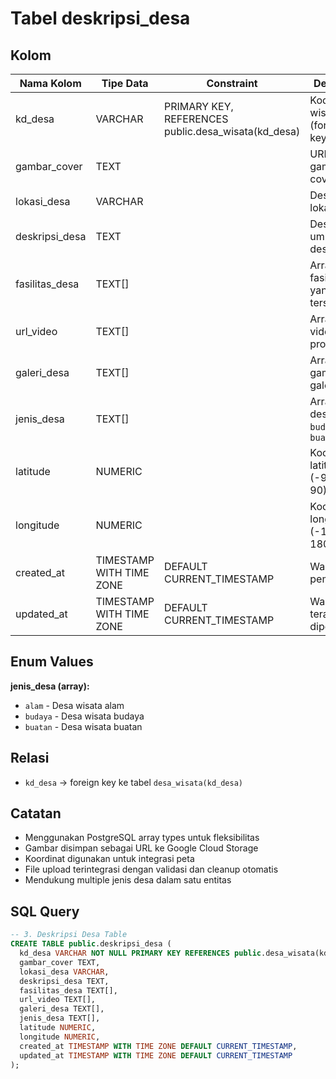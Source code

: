 # Tabel deskripsi_desa

## Kolom

| Nama Kolom     | Tipe Data                | Constraint                                          | Deskripsi                                    |
| -------------- | ------------------------ | --------------------------------------------------- | -------------------------------------------- |
| kd_desa        | VARCHAR                  | PRIMARY KEY, REFERENCES public.desa_wisata(kd_desa) | Kode desa wisata (foreign key)               |
| gambar_cover   | TEXT                     |                                                     | URL gambar cover desa                        |
| lokasi_desa    | VARCHAR                  |                                                     | Deskripsi lokasi desa                        |
| deskripsi_desa | TEXT                     |                                                     | Deskripsi umum desa                          |
| fasilitas_desa | TEXT[]                   |                                                     | Array fasilitas yang tersedia                |
| url_video      | TEXT[]                   |                                                     | Array URL video promosi                      |
| galeri_desa    | TEXT[]                   |                                                     | Array URL gambar galeri                      |
| jenis_desa     | TEXT[]                   |                                                     | Array jenis desa: `alam`, `budaya`, `buatan` |
| latitude       | NUMERIC                  |                                                     | Koordinat latitude (-90 to 90)               |
| longitude      | NUMERIC                  |                                                     | Koordinat longitude (-180 to 180)            |
| created_at     | TIMESTAMP WITH TIME ZONE | DEFAULT CURRENT_TIMESTAMP                           | Waktu pembuatan                              |
| updated_at     | TIMESTAMP WITH TIME ZONE | DEFAULT CURRENT_TIMESTAMP                           | Waktu terakhir diperbarui                    |

## Enum Values

**jenis_desa (array):**

- `alam` - Desa wisata alam
- `budaya` - Desa wisata budaya
- `buatan` - Desa wisata buatan

## Relasi

- `kd_desa` → foreign key ke tabel `desa_wisata(kd_desa)`

## Catatan

- Menggunakan PostgreSQL array types untuk fleksibilitas
- Gambar disimpan sebagai URL ke Google Cloud Storage
- Koordinat digunakan untuk integrasi peta
- File upload terintegrasi dengan validasi dan cleanup otomatis
- Mendukung multiple jenis desa dalam satu entitas

## SQL Query

```sql
-- 3. Deskripsi Desa Table
CREATE TABLE public.deskripsi_desa (
  kd_desa VARCHAR NOT NULL PRIMARY KEY REFERENCES public.desa_wisata(kd_desa),
  gambar_cover TEXT,
  lokasi_desa VARCHAR,
  deskripsi_desa TEXT,
  fasilitas_desa TEXT[],
  url_video TEXT[],
  galeri_desa TEXT[],
  jenis_desa TEXT[],
  latitude NUMERIC,
  longitude NUMERIC,
  created_at TIMESTAMP WITH TIME ZONE DEFAULT CURRENT_TIMESTAMP,
  updated_at TIMESTAMP WITH TIME ZONE DEFAULT CURRENT_TIMESTAMP
);
```
